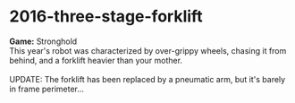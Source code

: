 # 2016-three-stage-forklift

<b>Game:</b> Stronghold<br>
This year's robot was characterized by over-grippy wheels, chasing it from behind, and a forklift heavier than your mother.<br><br>
UPDATE: The forklift has been replaced by a pneumatic arm, but it's barely in frame perimeter...
